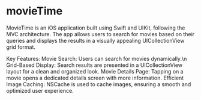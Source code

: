 # movieTime
MovieTime is an iOS application built using Swift and UIKit, following the MVC architecture. The app allows users to search for movies based on their queries and displays the results in a visually appealing UICollectionView grid format.

Key Features:
Movie Search: Users can search for movies dynamically.\n
Grid-Based Display: Search results are presented in a UICollectionView layout for a clean and organized look.
Movie Details Page: Tapping on a movie opens a dedicated details screen with more information.
Efficient Image Caching: NSCache is used to cache images, ensuring a smooth and optimized user experience.
